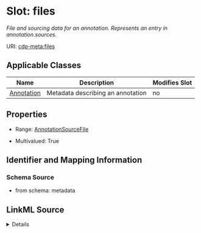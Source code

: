 

# Slot: files


_File and sourcing data for an annotation. Represents an entry in annotation.sources._



URI: [cdp-meta:files](metadatafiles)



<!-- no inheritance hierarchy -->





## Applicable Classes

| Name | Description | Modifies Slot |
| --- | --- | --- |
| [Annotation](Annotation.md) | Metadata describing an annotation |  no  |







## Properties

* Range: [AnnotationSourceFile](AnnotationSourceFile.md)

* Multivalued: True





## Identifier and Mapping Information







### Schema Source


* from schema: metadata




## LinkML Source

<details>
```yaml
name: files
description: File and sourcing data for an annotation. Represents an entry in annotation.sources.
from_schema: metadata
rank: 1000
list_elements_ordered: true
alias: files
owner: Annotation
domain_of:
- Annotation
range: AnnotationSourceFile
multivalued: true
inlined: true
inlined_as_list: true

```
</details>
